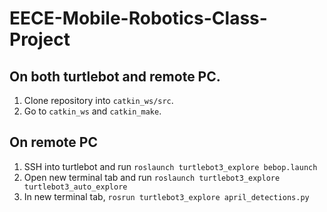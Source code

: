 # EECE-Mobile-Robotics-Class-Project
## On both turtlebot and remote PC.
1. Clone repository into ```catkin_ws/src```.
2. Go to ```catkin_ws``` and ```catkin_make```.

## On remote PC
1. SSH into turtlebot and run ```roslaunch turtlebot3_explore bebop.launch```
2. Open new terminal tab and run ```roslaunch turtlebot3_explore turtlebot3_auto_explore```
3. In new terminal tab, ```rosrun turtlebot3_explore april_detections.py```
